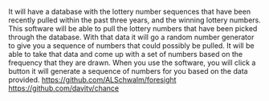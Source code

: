 It will have a database with the lottery number sequences that have been recently pulled within the past three years, and the winning lottery numbers. This software will be able to pull the lottery numbers that have been picked through the database. With that data it will go a random number generator to give you a sequence of numbers that could possibly be pulled. It will be able to take that data and come up with a set of numbers based on the frequency that they are drawn. When you use the software, you will click a button it will generate a sequence of numbers for you based on the data provided. 
https://github.com/ALSchwalm/foresight
https://github.com/davitv/chance

